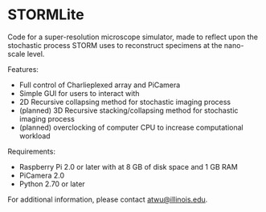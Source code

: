 # STORMLite
Code for a super-resolution microscope simulator, made to reflect upon the stochastic process STORM uses to reconstruct specimens at the nano-scale level.

Features:

- Full control of Charlieplexed array and PiCamera
- Simple GUI for users to interact with
- 2D Recursive collapsing method for stochastic imaging process
- (planned) 3D Recursive stacking/collapsing method for stochastic imaging process
- (planned) overclocking of computer CPU to increase computational workload

Requirements:

- Raspberry Pi 2.0 or later with at 8 GB of disk space and 1 GB RAM
- PiCamera 2.0
- Python 2.70 or later

For additional information, please contact atwu@illinois.edu.
